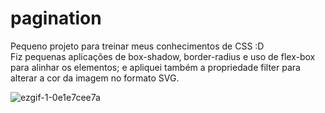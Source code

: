 # pagination
 
Pequeno projeto para treinar meus conhecimentos de CSS :D <br>
Fiz pequenas aplicações de box-shadow, border-radius e uso de flex-box para alinhar os elementos; e apliquei também a propriedade filter para alterar a cor da imagem no formato SVG.


![ezgif-1-0e1e7cee7a](https://user-images.githubusercontent.com/86014453/160684699-497bd542-64a9-4d15-8b0a-80571bfb0ad5.gif)
